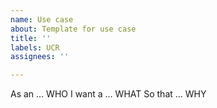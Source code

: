 ```yaml
---
name: Use case
about: Template for use case
title: ''
labels: UCR
assignees: ''

---
```


As an <actor>       … WHO
I want a <feature>  … WHAT
So that <benefit>   … WHY
